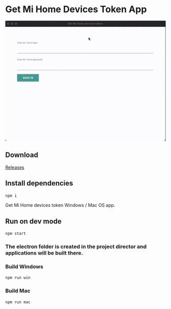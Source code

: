 # Get Mi Home Devices Token App

![](https://raw.githubusercontent.com/Maxmudjon/images/master/mihomemov.gif)

## Download

[Releases](https://github.com/Maxmudjon/Get_MiHome_devices_token/releases)

## Install dependencies

```sh
npm i
```

Get Mi Home devices token Windows / Mac OS app.

## Run on dev mode

```sh
npm start
```

### The electron folder is created in the project director and applications will be built there.

### Build Windows

```sh
npm run win
```

### Build Mac

```sh
npm run mac
```
